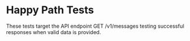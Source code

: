 # Happy Path Tests

These tests target the API endpoint GET /v1/messages testing successful responses when valid data is provided.

